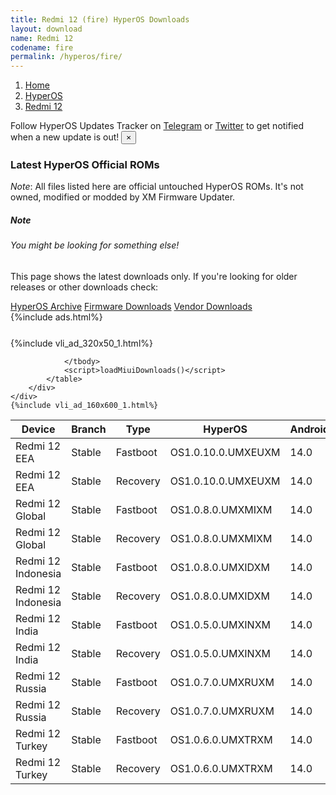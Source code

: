 ```yaml
---
title: Redmi 12 (fire) HyperOS Downloads
layout: download
name: Redmi 12
codename: fire
permalink: /hyperos/fire/
---
```

<nav aria-label="breadcrumb">
    <ol class="breadcrumb">
        <li class="breadcrumb-item"><a href="/">Home</a></li>
        <li class="breadcrumb-item"><a href="/hyperos/">HyperOS</a></li>
        <li class="breadcrumb-item active" aria-current="page"><a href="/hyperos/fire/">Redmi 12</a></li>
    </ol>
</nav>
<div class="alert alert-primary alert-dismissible fade show" role="alert">
    Follow HyperOS Updates Tracker on <a href="https://t.me/MIUIUpdatesTracker" class="alert-link">Telegram</a>
     or <a href="https://twitter.com/MiFwUpdater" class="alert-link">Twitter</a> to get notified when a new update is out!
    <button type="button" class="close" data-dismiss="alert" aria-label="Close">
        <span aria-hidden="true">&times;</span>
    </button>
</div>

### Latest HyperOS Official ROMs
*Note*: All files listed here are official untouched HyperOS ROMs. It's not owned, modified or modded by XM Firmware Updater.
<div class="card">
  <div class="card-body">
    <h5 class="card-title">Note</h5>
    <h6 class="card-subtitle mb-2 text-muted">You might be looking for something else!</h6>
    <p class="card-text">This page shows the latest downloads only.
     If you're looking for older releases or other downloads check:</p>
    <a href="/archive/hyperos/fire/" class="card-link">HyperOS Archive</a>
    <a href="/firmware/fire/" class="card-link">Firmware Downloads</a>
    <a href="/vendor/fire/" class="card-link">Vendor Downloads</a>
  </div>
</div>
{%include ads.html%}
<div class="row justify-content-center">
    <div class="col-10">
        <div class="table-responsive-md" style="margin-top: 25px;">
            {%include vli_ad_320x50_1.html%}
            <table id="miui" class="display dt-responsive nowrap compact table table-striped table-hover table-sm">
                <thead class="thead-dark">
                    <tr>
                        <th data-ref="device">Device</th>
                        <th data-ref="branch">Branch</th>
                        <th data-ref="type">Type</th>
                        <th data-ref="miui">HyperOS</th>
                        <th data-ref="android">Android</th>
                        <th data-ref="size">Size</th>
                        <th data-ref="size">Date</th>
                        <th data-ref="link">Link</th>
                    </tr>
                </thead>
                <tbody>
                <tr><td>Redmi 12 EEA</td><td>Stable</td><td>Fastboot</td><td>OS1.0.10.0.UMXEUXM</td><td>14.0</td><td>6.6 GB</td><td>2024-10-10</td><td><a href="/hyperos/fire/stable/OS1.0.10.0.UMXEUXM/">Download</a></td></tr>
<tr><td>Redmi 12 EEA</td><td>Stable</td><td>Recovery</td><td>OS1.0.10.0.UMXEUXM</td><td>14.0</td><td>4.4 GB</td><td>2024-10-21</td><td><a href="/hyperos/fire/stable/OS1.0.10.0.UMXEUXM/">Download</a></td></tr>
<tr><td>Redmi 12 Global</td><td>Stable</td><td>Fastboot</td><td>OS1.0.8.0.UMXMIXM</td><td>14.0</td><td>7.0 GB</td><td>2024-10-08</td><td><a href="/hyperos/fire/stable/OS1.0.8.0.UMXMIXM/">Download</a></td></tr>
<tr><td>Redmi 12 Global</td><td>Stable</td><td>Recovery</td><td>OS1.0.8.0.UMXMIXM</td><td>14.0</td><td>4.4 GB</td><td>2024-10-15</td><td><a href="/hyperos/fire/stable/OS1.0.8.0.UMXMIXM/">Download</a></td></tr>
<tr><td>Redmi 12 Indonesia</td><td>Stable</td><td>Fastboot</td><td>OS1.0.8.0.UMXIDXM</td><td>14.0</td><td>6.3 GB</td><td>2024-10-14</td><td><a href="/hyperos/fire/stable/OS1.0.8.0.UMXIDXM/">Download</a></td></tr>
<tr><td>Redmi 12 Indonesia</td><td>Stable</td><td>Recovery</td><td>OS1.0.8.0.UMXIDXM</td><td>14.0</td><td>4.3 GB</td><td>2024-10-21</td><td><a href="/hyperos/fire/stable/OS1.0.8.0.UMXIDXM/">Download</a></td></tr>
<tr><td>Redmi 12 India</td><td>Stable</td><td>Fastboot</td><td>OS1.0.5.0.UMXINXM</td><td>14.0</td><td>5.6 GB</td><td>2024-10-14</td><td><a href="/hyperos/fire/stable/OS1.0.5.0.UMXINXM/">Download</a></td></tr>
<tr><td>Redmi 12 India</td><td>Stable</td><td>Recovery</td><td>OS1.0.5.0.UMXINXM</td><td>14.0</td><td>4.3 GB</td><td>2024-10-28</td><td><a href="/hyperos/fire/stable/OS1.0.5.0.UMXINXM/">Download</a></td></tr>
<tr><td>Redmi 12 Russia</td><td>Stable</td><td>Fastboot</td><td>OS1.0.7.0.UMXRUXM</td><td>14.0</td><td>6.8 GB</td><td>2024-09-12</td><td><a href="/hyperos/fire/stable/OS1.0.7.0.UMXRUXM/">Download</a></td></tr>
<tr><td>Redmi 12 Russia</td><td>Stable</td><td>Recovery</td><td>OS1.0.7.0.UMXRUXM</td><td>14.0</td><td>4.3 GB</td><td>2024-09-19</td><td><a href="/hyperos/fire/stable/OS1.0.7.0.UMXRUXM/">Download</a></td></tr>
<tr><td>Redmi 12 Turkey</td><td>Stable</td><td>Fastboot</td><td>OS1.0.6.0.UMXTRXM</td><td>14.0</td><td>6.0 GB</td><td>2024-09-12</td><td><a href="/hyperos/fire/stable/OS1.0.6.0.UMXTRXM/">Download</a></td></tr>
<tr><td>Redmi 12 Turkey</td><td>Stable</td><td>Recovery</td><td>OS1.0.6.0.UMXTRXM</td><td>14.0</td><td>4.3 GB</td><td>2024-09-19</td><td><a href="/hyperos/fire/stable/OS1.0.6.0.UMXTRXM/">Download</a></td></tr>

                </tbody>
                <script>loadMiuiDownloads()</script>
            </table>
        </div>
    </div>
    {%include vli_ad_160x600_1.html%}
</div>
